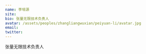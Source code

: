 ```yaml
---
name: 李培源
site:
bio: 张量无限技术负责人
avatar: /assets/peoples/zhangliangwuxian/peiyuan-li/avatar.jpg
email: 
twitter: 
---
```

张量无限技术负责人
